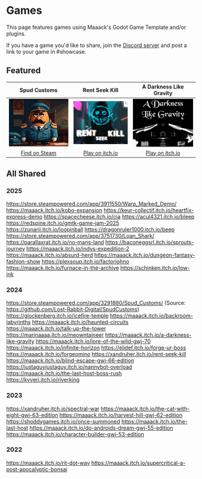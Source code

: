 # Games
This page features games using Maaack's Godot Game Template and/or plugins.

If you have a game you'd like to share, join the [Discord server](https://discord.gg/AyZrJh5AMp ) and post a link to your game in #showcase.

## Featured

| Spud Customs | Rent Seek Kill  | A Darkness Like Gravity  |
| :-------:| :-------: | :-------: |
![Spud Customs](/addons/maaacks_game_template/media/thumbnail-game-spud-customs.png)  |  ![Rent-Seek-Kill](/addons/maaacks_game_template/media/thumbnail-game-rent-seek-kill.png)  |  ![A Darkness Like Gravity](/addons/maaacks_game_template/media/thumbnail-game-a-darkness-like-gravity.png)  |
[Find on Steam](https://store.steampowered.com/app/3291880/Spud_Customs/) | [Play on itch.io](https://xandruher.itch.io/rent-seek-kill)  |  [Play on itch.io](https://maaack.itch.io/a-darkness-like-gravity)  |


## All Shared
### 2025
https://store.steampowered.com/app/3911550/Warp_Marked_Demo/
https://maaack.itch.io/kobo-expansion
https://keur-collectif.itch.io/heartfix-express-demo
https://spacecheese.itch.io/cia
https://acul4321.itch.io/bleep
https://redspine.itch.io/gmtk-game-jam-2025
https://zunarii.itch.io/loopinball
https://dragonruler1000.itch.io/beep
https://store.steampowered.com/app/3751730/Loan_Shark/
https://parallaxrat.itch.io/no-mans-land
https://baconeggsrl.itch.io/sprouts-journey
https://maaack.itch.io/indys-expedition-2
https://maaack.itch.io/absurd-herd
https://maaack.itch.io/dungeon-fantasy-fashion-show
https://plexsoup.itch.io/factoriohno
https://maaack.itch.io/furnace-in-the-archive
https://schinken.itch.io/low-ink

### 2024
https://store.steampowered.com/app/3291880/Spud_Customs/ (Source: https://github.com/Lost-Rabbit-Digital/SpudCustoms)
https://glockenberg.itch.io/icefire-temple
https://maaack.itch.io/backroom-labyrinths
https://maaack.itch.io/haunted-circuits
https://maaack.itch.io/talk-up-the-tower
https://marinaaaa.itch.io/meowntaineer
https://maaack.itch.io/a-darkness-like-gravity
https://maaack.itch.io/lore-of-the-wild-gwj-70
https://maaack.itch.io/infinite-horizon
https://elidef.itch.io/forge-ur-boss
https://maaack.itch.io/forgeomino
https://xandruher.itch.io/rent-seek-kill
https://maaack.itch.io/blind-escape-gwj-66-edition
https://justaguyjustaguy.itch.io/nannybot-overload
https://maaack.itch.io/the-last-host-boss-rush
https://kyveri.itch.io/riverking

### 2023
https://xandruher.itch.io/spectral-war
https://maaack.itch.io/the-cat-with-eight-gwj-63-edition
https://maaack.itch.io/harvest-hill-gwj-62-edition
https://shoddygames.itch.io/once-summoned
https://maaack.itch.io/the-last-host
https://maaack.itch.io/do-androids-dream-gwj-55-edition
https://maaack.itch.io/character-builder-gwj-53-edition

### 2022
https://maaack.itch.io/rit-dot-wav
https://maaack.itch.io/supercritical-a-post-apocalyptic-bonsai
